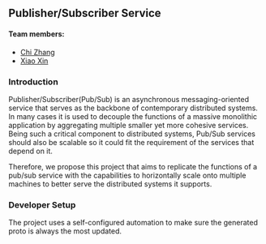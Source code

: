 ## Publisher/Subscriber Service

#### Team members: 
* [Chi Zhang](mailto:zcdirk@stanford.edu)
* [Xiao Xin](mailto:xxin@stanford.edu)

### Introduction
Publisher/Subscriber(Pub/Sub) is an asynchronous messaging-oriented service
that serves as the backbone of contemporary distributed systems. In many
cases it is used to decouple the functions of a massive monolithic application
by aggregating multiple smaller yet more cohesive services. Being such a critical 
component to distributed systems, Pub/Sub services should also be scalable
so it could fit the requirement of the services that depend on it. 

Therefore, we propose this project that aims to replicate the functions of
a pub/sub service with the capabilities to horizontally scale onto multiple
machines to better serve the distributed systems it supports. 

### Developer Setup
The project uses a self-configured automation to make sure the generated
proto is always the most updated.
